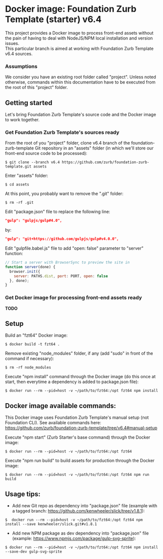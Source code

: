 # Docker image: Foundation Zurb Template (starter) v6.4

This project provides a Docker image to process front-end assets without the pain of having to deal with NodeJS/NPM local installation and version issues.  
This particular branch is aimed at working with Foundation Zurb Template v6.4 sources.

### Assumptions
We consider you have an existing root folder called "project". Unless noted otherwise, commands within this documentation have to be executed from the root of this "project" folder.

## Getting started

Let's bring Foundation Zurb Template's source code and the Docker image to work together.

### Get Foundation Zurb Template's sources ready
From the root of you "project" folder, clone v6.4 branch of the foundation-zurb-template Git repository in an "assets" folder (in which we'll store our front-end source code to be processed):  
```shell
$ git clone --branch v6.4 https://github.com/zurb/foundation-zurb-template.git assets
```

Enter "assets" folder:
```shell
$ cd assets
```

At this point, you probably want to remove the ".git" folder:
```shell
$ rm -rf .git
```

Edit "package.json" file to replace the following line:
```json
"gulp": "gulpjs/gulp#4.0",
```
by:
```json
"gulp": "git+https://github.com/gulpjs/gulp#v4.0.0",
```

Edit "gulpfile.babel.js" file to add "open: false" parameter to "server" function:
```js
// Start a server with BrowserSync to preview the site in
function server(done) {
  browser.init({
    server: PATHS.dist, port: PORT, open: false
  }, done);
}
```

### Get Docker image for processing front-end assets ready

**TODO**

## Setup

Build an "fzt64" Docker image:
```shell
$ docker build -t fzt64 .
```

Remove existing "node_modules" folder, if any (add "sudo" in front of the command if necessary):
```shell
$ rm -rf node_modules
```

Execute "npm install" command through the Docker image (do this once at start, then everytime a dependency is added to package.json file):
```shell
$ docker run --rm --pid=host -v ~/path/to/fzt64:/opt fzt64 npm install
```

## Docker image available commands:

This Docker image uses Foundation Zurb Template's manual setup (not Foundation CLI).
See available commands here: https://github.com/zurb/foundation-zurb-template/tree/v6.4#manual-setup

Execute "npm start" (Zurb Starter's base command) through the Docker image:
```shell
$ docker run --rm --pid=host -v ~/path/to/fzt64:/opt fzt64
```

Execute "npm run build" to build assets for production through the Docker image:
```shell
$ docker run --rm --pid=host -v ~/path/to/fzt64:/opt fzt64 npm run build
```

## Usage tips: 
* Add new Git repo as dependency into "package.json" file (example with a tagged branch: https://github.com/kenwheeler/slick/tree/v1.8.1):
```shell
$  docker run --rm --pid=host -v ~/path/to/fzt64:/opt fzt64 npm install --save kenwheeler/slick.git#v1.8.1
```

* Add new NPM package as dev dependency into "package.json" file (example: https://www.npmjs.com/package/gulp-svg-sprite):
```shell
$ docker run --rm --pid=host -v ~/path/to/fzt64:/opt fzt64 npm install --save-dev gulp-svg-sprite
```

